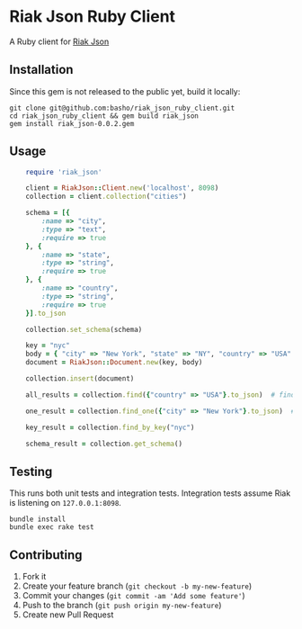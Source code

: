 # Riak Json Ruby Client

A Ruby client for [Riak Json](https://github.com/basho-labs/riak_json/)

## Installation

Since this gem is not released to the public yet, build it locally:

    git clone git@github.com:basho/riak_json_ruby_client.git
    cd riak_json_ruby_client && gem build riak_json
    gem install riak_json-0.0.2.gem

## Usage
```ruby
    require 'riak_json'

    client = RiakJson::Client.new('localhost', 8098)
    collection = client.collection("cities")

    schema = [{
        :name => "city",
        :type => "text",
        :require => true
    }, {
        :name => "state",
        :type => "string",
        :require => true
    }, {
        :name => "country",
        :type => "string",
        :require => true
    }].to_json

    collection.set_schema(schema)

    key = "nyc"
    body = { "city" => "New York", "state" => "NY", "country" => "USA" }
    document = RiakJson::Document.new(key, body)

    collection.insert(document)

    all_results = collection.find({"country" => "USA"}.to_json)  # find all documents that match this field

    one_result = collection.find_one({"city" => "New York"}.to_json)  # exact match on "city" field

    key_result = collection.find_by_key("nyc")

    schema_result = collection.get_schema()
```

## Testing
This runs both unit tests and integration tests.
Integration tests assume Riak is listening on ```127.0.0.1:8098```.
```
bundle install
bundle exec rake test
```

## Contributing

1. Fork it
2. Create your feature branch (`git checkout -b my-new-feature`)
3. Commit your changes (`git commit -am 'Add some feature'`)
4. Push to the branch (`git push origin my-new-feature`)
5. Create new Pull Request
